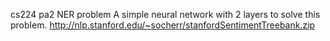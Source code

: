 cs224 pa2 NER problem
A simple neural network with 2 layers to solve this problem.
http://nlp.stanford.edu/~socherr/stanfordSentimentTreebank.zip
